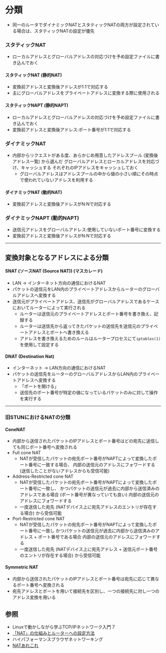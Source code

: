 # 分類
- 同一のルータでダイナミックNATとスタティックNATの両方が設定されている場合は、スタティックNATの設定が優先

### スタティックNAT
- ローカルアドレスとグローバルアドレスの対応づけを予め設定ファイルに書き込んでおく

#### スタティックNAT (静的NAT)
- 変換前アドレスと変換後アドレスが1:1で対応する
- 主にグローバルアドレスをプライベートアドレスに変換する際に使用される

#### スタティックNAPT (静的NAPT)
- ローカルアドレスとグローバルアドレスの対応づけを予め設定ファイルに書き込んでおく
- 変換前アドレスと変換後アドレス:ポート番号が1:1で対応する

### ダイナミックNAT
- 内部からリクエストがある度、あらかじめ用意したアドレスプール (変換後アドレス一覧) から選んだ
  グローバルアドレスとローカルアドレスを対応づけ、キャッシュする
  それぞれのIPアドレスをキャッシュしておく
  - グローバルアドレスはアドレスプールの中から値の小さい順にその時点で使われていないアドレスを利用する

#### ダイナミックNAT (動的NAT)
- 変換前アドレスと変換後アドレスがN:Nで対応する

### ダイナミックNAPT (動的NAPT)
- 送信元アドレスをグローバルアドレス:使用していないポート番号に変換する
- 変換前アドレスと変換後アドレスがN:Nで対応する

---

## 変換対象となるアドレスによる分類
#### SNAT (ソースNAT (Source NAT)) (マスカレード)
- LAN -> インターネット方向の通信におけるNAT
- パケットの送信元をLAN内のプライベートアドレスからルーターのグローバルアドレスへ変換する
- 送信元がプライベートアドレス、送信先がグローバルアドレスであるケースにおいてルーターによって実行される
  - ルーターは送信元のプライベートアドレスとポート番号を書き換え、記録する
  - ルーターは送信先から返ってきたパケットの送信先を送信元のプライベートアドレスとポートへ書き換える
  - アドレスを書き換えるためのルールはルータープロセスにて`iptables(1)`を使用して設定する

#### DNAT (Destination Nat)
- インターネット -> LAN方向の通信におけるNAT
- パケットの送信先をルーターのグローバルアドレスからLAN内のプライベートアドレスへ変換する
  - 「ポートを開ける」
  - 送信先のポート番号が特定の値になっているパケットのみに対して操作を実行する

---

### 旧STUNにおけるNATの分類
#### ConeNAT
- 内部から送信されたパケットのIPアドレスとポート番号はどの宛先に送信しても同じポート番号へ変換される
- Full cone NAT
  - NATが受信したパケットの宛先ポート番号がNAPTによって変換したポート番号に一致する場合、
    内部の送信元のアドレスにフォワードする (送信したことがないアドレスからも受信可能)
- Address-Restricted cone NAT
  - NATが受信したパケットの宛先ポート番号がNAPTによって変換したポート番号に一致し、
    かつパケットの送信元が過去に内部から送信済みのアドレスである場合 (ポート番号が異なっていても良い)
    内部の送信元のアドレスにフォワードする
  - 一度送信した宛先 (NATデバイス上に宛先アドレスのエントリが存在する場合) から受信可能
- Port-Restricted cone NAT
  - NATが受信したパケットの宛先ポート番号がNAPTによって変換したポート番号に一致し
    かつパケットの送信元が過去に内部から送信済みのアドレス + ポート番号である場合
    内部の送信元のアドレスにフォワードする
  - 一度送信した宛先 (NATデバイス上に宛先アドレス + 送信元ポート番号のエントリが存在する場合) から受信可能

#### Symmetric NAT
- 内部から送信されたパケットのIPアドレスとポート番号は宛先に応じて異なるポート番号へ変換される
- 宛先アドレスとポートを用いて接続先を区別し、一つの接続先に対し一つのアドレス変換を用いる

## 参照
- Linuxで動かしながら学ぶTCP/IPネットワーク入門 7
- [「NAT」の仕組みとルーターへの設定方法 ](https://www.atmarkit.co.jp/ait/articles/1512/03/news018.html)
- ハイパフォーマンスブラウザネットワーキング
- [NATあれこれ](https://tech.zms.co.jp/nat%E3%81%82%E3%82%8C%E3%81%93%E3%82%8C/)
